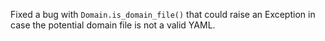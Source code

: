 Fixed a bug with `Domain.is_domain_file()` that could raise an Exception in case the potential domain file is not a valid YAML.